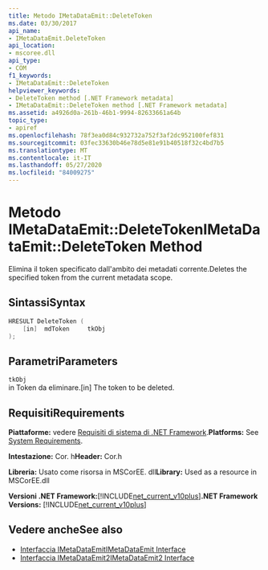 ```yaml
---
title: Metodo IMetaDataEmit::DeleteToken
ms.date: 03/30/2017
api_name:
- IMetaDataEmit.DeleteToken
api_location:
- mscoree.dll
api_type:
- COM
f1_keywords:
- IMetaDataEmit::DeleteToken
helpviewer_keywords:
- DeleteToken method [.NET Framework metadata]
- IMetaDataEmit::DeleteToken method [.NET Framework metadata]
ms.assetid: a4926d0a-261b-46b1-9994-82633661a64b
topic_type:
- apiref
ms.openlocfilehash: 78f3ea0d84c932732a752f3af2dc952100fef831
ms.sourcegitcommit: 03fec33630b46e78d5e81e91b40518f32c4bd7b5
ms.translationtype: MT
ms.contentlocale: it-IT
ms.lasthandoff: 05/27/2020
ms.locfileid: "84009275"
---
```

# <a name="imetadataemitdeletetoken-method"></a><span data-ttu-id="91c3d-102">Metodo IMetaDataEmit::DeleteToken</span><span class="sxs-lookup"><span data-stu-id="91c3d-102">IMetaDataEmit::DeleteToken Method</span></span>
<span data-ttu-id="91c3d-103">Elimina il token specificato dall'ambito dei metadati corrente.</span><span class="sxs-lookup"><span data-stu-id="91c3d-103">Deletes the specified token from the current metadata scope.</span></span>  
  
## <a name="syntax"></a><span data-ttu-id="91c3d-104">Sintassi</span><span class="sxs-lookup"><span data-stu-id="91c3d-104">Syntax</span></span>  
  
```cpp  
HRESULT DeleteToken (
    [in]  mdToken     tkObj
);  
```  
  
## <a name="parameters"></a><span data-ttu-id="91c3d-105">Parametri</span><span class="sxs-lookup"><span data-stu-id="91c3d-105">Parameters</span></span>  
 `tkObj`  
 <span data-ttu-id="91c3d-106">in Token da eliminare.</span><span class="sxs-lookup"><span data-stu-id="91c3d-106">[in] The token to be deleted.</span></span>  
  
## <a name="requirements"></a><span data-ttu-id="91c3d-107">Requisiti</span><span class="sxs-lookup"><span data-stu-id="91c3d-107">Requirements</span></span>  
 <span data-ttu-id="91c3d-108">**Piattaforme:** vedere [Requisiti di sistema di .NET Framework](../../get-started/system-requirements.md).</span><span class="sxs-lookup"><span data-stu-id="91c3d-108">**Platforms:** See [System Requirements](../../get-started/system-requirements.md).</span></span>  
  
 <span data-ttu-id="91c3d-109">**Intestazione:** Cor. h</span><span class="sxs-lookup"><span data-stu-id="91c3d-109">**Header:** Cor.h</span></span>  
  
 <span data-ttu-id="91c3d-110">**Libreria:** Usato come risorsa in MSCorEE. dll</span><span class="sxs-lookup"><span data-stu-id="91c3d-110">**Library:** Used as a resource in MSCorEE.dll</span></span>  
  
 <span data-ttu-id="91c3d-111">**Versioni .NET Framework:**[!INCLUDE[net_current_v10plus](../../../../includes/net-current-v10plus-md.md)]</span><span class="sxs-lookup"><span data-stu-id="91c3d-111">**.NET Framework Versions:** [!INCLUDE[net_current_v10plus](../../../../includes/net-current-v10plus-md.md)]</span></span>  
  
## <a name="see-also"></a><span data-ttu-id="91c3d-112">Vedere anche</span><span class="sxs-lookup"><span data-stu-id="91c3d-112">See also</span></span>

- [<span data-ttu-id="91c3d-113">Interfaccia IMetaDataEmit</span><span class="sxs-lookup"><span data-stu-id="91c3d-113">IMetaDataEmit Interface</span></span>](imetadataemit-interface.md)
- [<span data-ttu-id="91c3d-114">Interfaccia IMetaDataEmit2</span><span class="sxs-lookup"><span data-stu-id="91c3d-114">IMetaDataEmit2 Interface</span></span>](imetadataemit2-interface.md)
